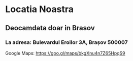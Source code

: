 # Locatia Noastra


## Deocamdata doar in Brasov
### La adresa: Bulevardul Eroilor 3A, Brașov 500007

Google Maps: https://goo.gl/maps/bkgXnu4n7Z65HpqS9 